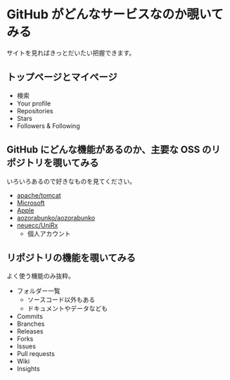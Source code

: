 # GitHub がどんなサービスなのか覗いてみる
サイトを見ればきっとだいたい把握できます。

## トップページとマイページ
- 検索
- Your profile
- Repositories
- Stars
- Followers & Following

## GitHub にどんな機能があるのか、主要な OSS のリポジトリを覗いてみる
いろいろあるので好きなものを見てください。
- [apache/tomcat](https://github.com/apache/tomcat)
- [Microsoft](https://github.com/microsoft)
- [Apple](https://github.com/apple)
- [aozorabunko/aozorabunko](https://github.com/aozorabunko/aozorabunko)
- [neuecc/UniRx](https://github.com/neuecc/UniRx)
  - 個人アカウント

## リポジトリの機能を覗いてみる
よく使う機能のみ抜粋。
- フォルダー一覧
  - ソースコード以外もある
  - ドキュメントやデータなども
- Commits
- Branches
- Releases
- Forks
- Issues
- Pull requests
- Wiki
- Insights
